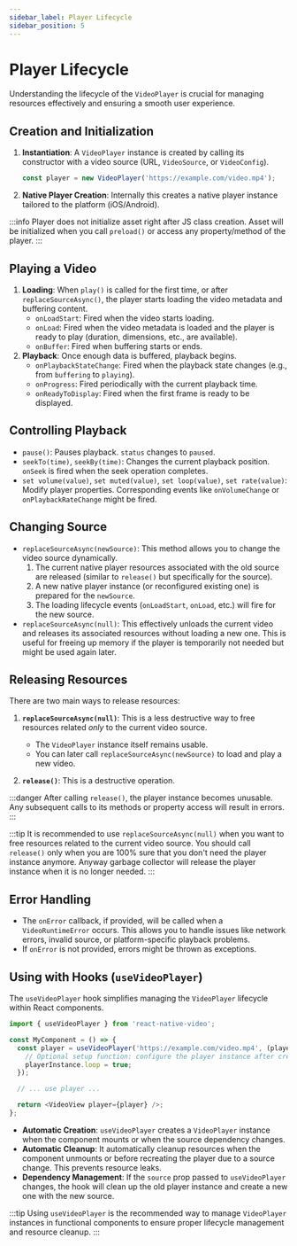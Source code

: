 ```yaml
---
sidebar_label: Player Lifecycle
sidebar_position: 5
---
```


# Player Lifecycle

Understanding the lifecycle of the `VideoPlayer` is crucial for managing resources effectively and ensuring a smooth user experience.

## Creation and Initialization

1.  **Instantiation**: A `VideoPlayer` instance is created by calling its constructor with a video source (URL, `VideoSource`, or `VideoConfig`).
    ```typescript
    const player = new VideoPlayer('https://example.com/video.mp4');
    ```
2.  **Native Player Creation**: Internally this creates a native player instance tailored to the platform (iOS/Android).

:::info
Player does not initialize asset right after JS class creation. Asset will be initialized when you call `preload()` or access any property/method of the player.
:::

## Playing a Video

1.  **Loading**: When `play()` is called for the first time, or after `replaceSourceAsync()`, the player starts loading the video metadata and buffering content.
    -   `onLoadStart`: Fired when the video starts loading.
    -   `onLoad`: Fired when the video metadata is loaded and the player is ready to play (duration, dimensions, etc., are available).
    -   `onBuffer`: Fired when buffering starts or ends.
2.  **Playback**: Once enough data is buffered, playback begins.
    -   `onPlaybackStateChange`: Fired when the playback state changes (e.g., from `buffering` to `playing`).
    -   `onProgress`: Fired periodically with the current playback time.
    -   `onReadyToDisplay`: Fired when the first frame is ready to be displayed.

## Controlling Playback

-   `pause()`: Pauses playback. `status` changes to `paused`.
-   `seekTo(time)`, `seekBy(time)`: Changes the current playback position. `onSeek` is fired when the seek operation completes.
-   `set volume(value)`, `set muted(value)`, `set loop(value)`, `set rate(value)`: Modify player properties. Corresponding events like `onVolumeChange` or `onPlaybackRateChange` might be fired.

## Changing Source

-   `replaceSourceAsync(newSource)`: This method allows you to change the video source dynamically.
    1.  The current native player resources associated with the old source are released (similar to `release()` but specifically for the source).
    2.  A new native player instance (or reconfigured existing one) is prepared for the `newSource`.
    3.  The loading lifecycle events (`onLoadStart`, `onLoad`, etc.) will fire for the new source.
-   `replaceSourceAsync(null)`: This effectively unloads the current video and releases its associated resources without loading a new one. This is useful for freeing up memory if the player is temporarily not needed but might be used again later.

## Releasing Resources

There are two main ways to release resources:

1.  **`replaceSourceAsync(null)`**: This is a less destructive way to free resources related *only* to the current video source.
    -   The `VideoPlayer` instance itself remains usable.
    -   You can later call `replaceSourceAsync(newSource)` to load and play a new video.

2.  **`release()`**: This is a destructive operation.
   
:::danger
After calling `release()`, the player instance becomes unusable. Any subsequent calls to its methods or property access will result in errors.
:::

:::tip
It is recommended to use `replaceSourceAsync(null)` when you want to free resources related to the current video source. You should call `release()` only when you are 100% sure that you don't need the player instance anymore. Anyway garbage collector will release the player instance when it is no longer needed.
:::

## Error Handling

-   The `onError` callback, if provided, will be called when a `VideoRuntimeError` occurs. This allows you to handle issues like network errors, invalid source, or platform-specific playback problems.
-   If `onError` is not provided, errors might be thrown as exceptions.

## Using with Hooks (`useVideoPlayer`)

The `useVideoPlayer` hook simplifies managing the `VideoPlayer` lifecycle within React components.

```typescript
import { useVideoPlayer } from 'react-native-video';

const MyComponent = () => {
  const player = useVideoPlayer('https://example.com/video.mp4', (playerInstance) => {
    // Optional setup function: configure the player instance after creation
    playerInstance.loop = true;
  });

  // ... use player ...

  return <VideoView player={player} />;
};
```

-   **Automatic Creation**: `useVideoPlayer` creates a `VideoPlayer` instance when the component mounts or when the source dependency changes.
-   **Automatic Cleanup**: It automatically cleanup resources when the component unmounts or before recreating the player due to a source change. This prevents resource leaks.
-   **Dependency Management**: If the `source` prop passed to `useVideoPlayer` changes, the hook will clean up the old player instance and create a new one with the new source.

:::tip
Using `useVideoPlayer` is the recommended way to manage `VideoPlayer` instances in functional components to ensure proper lifecycle management and resource cleanup.
:::
